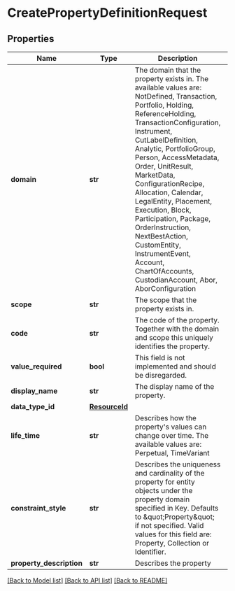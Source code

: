 # CreatePropertyDefinitionRequest


## Properties
Name | Type | Description | Notes
------------ | ------------- | ------------- | -------------
**domain** | **str** | The domain that the property exists in. The available values are: NotDefined, Transaction, Portfolio, Holding, ReferenceHolding, TransactionConfiguration, Instrument, CutLabelDefinition, Analytic, PortfolioGroup, Person, AccessMetadata, Order, UnitResult, MarketData, ConfigurationRecipe, Allocation, Calendar, LegalEntity, Placement, Execution, Block, Participation, Package, OrderInstruction, NextBestAction, CustomEntity, InstrumentEvent, Account, ChartOfAccounts, CustodianAccount, Abor, AborConfiguration | 
**scope** | **str** | The scope that the property exists in. | 
**code** | **str** | The code of the property. Together with the domain and scope this uniquely identifies the property. | 
**value_required** | **bool** | This field is not implemented and should be disregarded. | [optional] 
**display_name** | **str** | The display name of the property. | 
**data_type_id** | [**ResourceId**](ResourceId.md) |  | 
**life_time** | **str** | Describes how the property&#39;s values can change over time. The available values are: Perpetual, TimeVariant | [optional] 
**constraint_style** | **str** | Describes the uniqueness and cardinality of the property for entity objects under the property domain specified in Key. Defaults to \&quot;Property\&quot; if not specified. Valid values for this field are: Property, Collection or Identifier. | [optional] 
**property_description** | **str** | Describes the property | [optional] 

[[Back to Model list]](../README.md#documentation-for-models) [[Back to API list]](../README.md#documentation-for-api-endpoints) [[Back to README]](../README.md)


